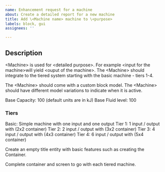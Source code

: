 ```yaml
---
name: Enhancement request for a machine
about: Create a detailed report for a new machine
title: Add \<Machine name> machine to \<purpose>
labels: block, gui
assignees: ''

---
```


## Description
\<Machine> is used for \<detailed purpose>. For example \<input for the machine>will yield \<ouput of the machine>. The \<Machine> should integrate to the tiered system starting with the basic machine - tiers 1-4.

The \<Machine> should come with a custom block model.
The \<Machine> should have different model variations to indicate when it is active.

Base Capacity: 100 (default units are in kJ)
Base Fluid level: 100

### Tiers
Basic: Simple machine with one input and one output
Tier 1: 1 input / output with (2x2 container)
Tier 2: 2 input / output with (3x2 container)
Tier 3: 4 input / output with (4x3 container)
Tier 4: 6 input / output with (5x4 container)

Create an empty title entity with basic features such as creating the Container.

Complete container and screen to go with each tiered machine.
